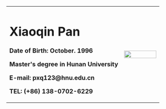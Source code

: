 <table border="0">
  <tr>
    <td width="75%">
      <h1>Xiaoqin Pan</h1>
      <p><b>Date of Birth: October. 1996</b></p>
      <p><b>Master's degree in Hunan University</b></p>
      <p><b>E-mail: pxq123@hnu.edu.cn</b></p>
      <p><b>TEL: (+86) 138-0702-6229</b></p>
    </td>
    <td width="25%">
      <img src="/she.jpg" width="100%">
    </td>
  </tr>
</table>
